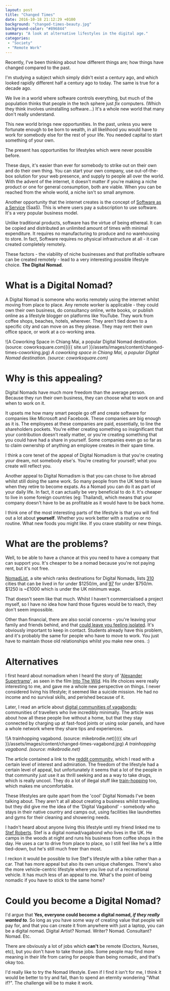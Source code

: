```yaml
---
layout: post
title: "Changed Times"
date: 2016-10-18 21:12:29 +0100
background: "changed-times-beauty.jpg"
background-color: "#896844"
summary: "A look at alternative lifestyles in the digital age."
categories:
 - "Society"
 - "Remote Work"
---
```

Recently, I've been thinking about how different things are; how things have changed compared to the past.

I'm studying a subject which simply didn't exist a century ago,
and which looked rapidly different half a century ago to today.
The same is true for a decade ago.

We live in a world where software controls everything,
but much of the population thinks that people in the tech sphere just _fix_ computers.
(Which they think involves uninstalling software...)
It's a whole new world that many don't really understand.

This new world brings new opportunities.
In the past, unless you were fortunate enough to be born to wealth,
in all likelihood you would have to work for somebody else for the rest of your life.
You needed capital to start something of your own.

The present has opportunities for lifestyles which were never possible before.

These days, it's easier than ever for somebody to strike out on their own and do their own thing.
You can start your own company, use out-of-the-box solution for your web presence,
and supply to people all over the world.
With the advent of the internet,
it doesn't matter if you're making a niche product or one for general consumption,
both are viable. 
When you can be reached from the whole world, a niche isn't so small anymore.

Another opportunity that the internet creates is the concept of 
[Software as a Service](https://en.wikipedia.org/wiki/Software_as_a_service) (SaaS).
This is where users pay a subscription to use software.
It's a very popular business model.

Unlike traditional products, software has the virtue of being ethereal.
It can be copied and distributed an unlimited amount of times with minimal expenditure.
It requires no manufacturing to produce and no warehousing to store.
In fact, Software requires no physical infrastructure at all - 
it can created completely remotely.

These factors - 
the viability of niche businesses and that profitable software can be created remotely - 
lead to a very interesting possible lifestyle choice. **The Digital Nomad**.

What is a Digital Nomad?
========================

A Digital Nomad is someone who works remotely using the internet whilst moving from place to place.
Any remote worker is applicable - they could own their own business, do consultancy online, write books, or publish online as a lifestyle blogger on platforms like YouTube.
They work from coffee shops, beaches, hotels, wherever. 
They aren't tied down to a specific city and can move on as they please.
They may rent their own office space, or work at a co-working area.

![A Coworking Space in Chiang Mai, a popular Digital Nomad destination. (source: coworksquare.com)]({{ site.url }}/assets/images/content/changed-times-coworking.jpg)
*A coworking space in Chiang Mai, a popular Digital Nomad destination. <span class="nobr">(source: coworksquare.com)</span>*

Why is this appealing?
======================

Digital Nomads have much more freedom than the average person.
Because they run their own business,
they can choose what to work on and when to work on it.

It upsets me how many smart people go off and create software for companies like Microsoft and Facebook. 
These companies are big enough as it is. 
The employees at these companies are paid, essentially, to line the shareholders pockets.
You're either creating something so insignificant that your contribution doesn't really matter,
or you're creating something that you could have had a share in yourself.
Some companies even go so far as to claim ownership of anything an employee creates in their spare time.

I think a core tenet of the appeal of Digital Nomadism is that you're creating *your* dream,
not somebody else's.
You're creating for yourself; what you create will reflect you. 

Another appeal to Digital Nomadism is that you can chose to live abroad
whilst still doing the same work.
So many people from the UK tend to leave when they retire to become expats. 
As a Nomad you can do it as part of your daily life.
In fact, it can actually be very beneficial to do it.
It's cheaper to live in some foreign countries (eg: Thailand),
which means that your company doesn't have to be as profitable as it would have to be back home.

I think one of the most interesting parts of the lifestyle is that you will find out a lot about **yourself**.
Whether you work better with a routine or no routine. What new foods you might like.
If you crave stability or new things. 

What are the problems?
======================

Well, to be able to have a chance at this you need to have a company that can support you.
It's cheaper to be a nomad because you're not paying rent, but it's not free.

[NomadList](https://nomadlist.com/), a site which ranks destinations for Digital Nomads,
 lists [310](https://nomadlist.com/#long_term_cost_in_usd=%24%24&)
cities that can be lived in for under $1250/m, and [97](https://nomadlist.com/#long_term_cost_in_usd=%24&)
for under $750/m. $1250 is ~£1000 which is under the UK minimum wage.

That doesn't seem like that much. 
Whilst I haven't commercialised a project myself,
so I have no idea how hard those figures would be to reach, they don't seem impossible.

Other than financial, there are also social concerns -
you're leaving your family and friends behind, and that
[could leave you feeling isolated](https://news.ycombinator.com/item?id=12278396).
It's obviously important to keep in contact.
Students already have this problem, and it's probably the same for people who have to move to work.
You just have to maintain those old relationships whilst you make new ones. :)

Alternatives
============

I first heard about nomadism when I heard the story of '[Alexander Supertramp](https://en.wikipedia.org/wiki/Christopher_McCandless)',
as seen in the film [Into The Wild](http://www.imdb.com/title/tt0758758/).
His life choices were really interesting to me, and gave me a whole new perspective on things.
I never considered living his lifestyle; it seemed like a suicide mission.
He had no income and no survival skills, and perished because of it.

Later, I read an article about [digital communities of vagabonds](http://europe.newsweek.com/homeless-millennials-are-transforming-hobo-culture-323151?rm=eu);
communities of travellers who live incredibly minimally.
The article was about how all these people live without a home,
but that they stay connected by charging up at fast-food joints or using solar panels,
and have a whole network where they share tips and experiences.

![A trainhopping vagabond. (source: mikebrodie.net)]({{ site.url }}/assets/images/content/changed-times-vagabond.jpg)
*A trainhopping vagabond. <span class="nobr">(source: mikebrodie.net)</span>*

The article contained a link to the [reddit community](https://www.reddit.com/r/vagabond),
which I read with a certain level of interest and admiration.
The freedom of the lifestyle had a certain level of appeal,
but unfortunately it seems that a lot of the people in that community just use it as
thrill seeking and as a way to take drugs, which is really uncool.
They do a lot of illegal stuff like [train-hopping](http://imgur.com/a/5lic3) too,
which makes me uncomfortable.
 
These lifestyles are quite apart from the 'cool' Digital Nomads I've been talking about.
They aren't at all about creating a business whilst travelling,
but they did give me the idea of the 'Digital Vagabond' - 
somebody who stays in their native country and camps out,
using facilities like laundrettes and gyms for their cleaning and showering needs.

I hadn't heard about anyone living this lifestyle until my friend linked me to 
[Stef Roberts](https://www.youtube.com/channel/UCNvSqCsVaDYmVpec3btEv6Q).
Stef is a digital nomad/vagabond who lives in the UK.
He camps in the woods at night and runs his business from coffee shops in the day.
He uses a car to drive from place to place, so I still feel like he's a little tied-down,
but he's still much freer than most.

I reckon it would be possible to live Stef's lifestyle with a bike rather than a car. 
That has more appeal but also its own unique challenges.
There's also the more vehicle-centric lifestyle where you live out of a recreational vehicle.
It has much less of an appeal to me.
What's the point of being nomadic if you have to stick to the same home?

Could you become a Digital Nomad?
=================================

I'd argue that **Yes, everyone could become a digital nomad, *if they really wanted to***.
So long as you have some way of creating value that people will pay for,
and that you can create it from anywhere with just a laptop,
you can be a digital nomad.
Digital Artist? Nomad. Writer? Nomad. Consultant? Nomad. Etc.

There are obviously a lot of jobs which **can't** be remote (Doctors, Nurses, etc),
but you don't have to take those jobs.
Some people may find more meaning in their life from caring for people than being nomadic,
and that's okay too.

I'd really like to try the Nomad lifestyle. 
Even if I find it isn't for me, I think it would be better to try and fail,
than to spend an eternity wondering "What if?".
The challenge will be to make it work.
